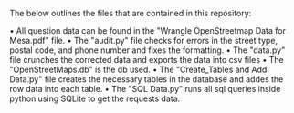 The below outlines the files that are contained in this repository:

•	All question data can be found in the "Wrangle OpenStreetmap Data for Mesa.pdf" file.
•	The "audit.py" file checks for errors in the street type, postal code, and phone number and fixes the formatting.
•	The "data.py" file crunches the corrected data and exports the data into csv files
•	The "OpenStreetMaps.db" is the db used.
•	The "Create_Tables and Add Data.py" file creates the necessary tables in the database and addes the row data into each table.
•	The "SQL Data.py" runs all sql queries inside python using SQLite to get the requests data.
